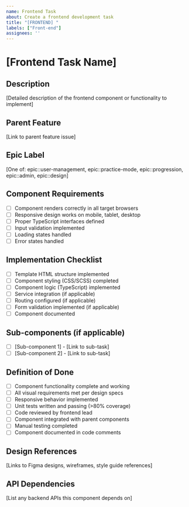 ```yaml
---
name: Frontend Task
about: Create a frontend development task
title: "[FRONTEND] "
labels: ["Front-end"]
assignees: ''
---
```


# [Frontend Task Name]

## Description
[Detailed description of the frontend component or functionality to implement]

## Parent Feature
[Link to parent feature issue]

## Epic Label
[One of: epic::user-management, epic::practice-mode, epic::progression, epic::admin, epic::design]

## Component Requirements
- [ ] Component renders correctly in all target browsers
- [ ] Responsive design works on mobile, tablet, desktop
- [ ] Proper TypeScript interfaces defined
- [ ] Input validation implemented
- [ ] Loading states handled
- [ ] Error states handled

## Implementation Checklist
- [ ] Template HTML structure implemented
- [ ] Component styling (CSS/SCSS) completed
- [ ] Component logic (TypeScript) implemented
- [ ] Service integration (if applicable)
- [ ] Routing configured (if applicable)
- [ ] Form validation implemented (if applicable)
- [ ] Component documented

## Sub-components (if applicable)
- [ ] [Sub-component 1] - [Link to sub-task]
- [ ] [Sub-component 2] - [Link to sub-task]

## Definition of Done
- [ ] Component functionality complete and working
- [ ] All visual requirements met per design specs
- [ ] Responsive behavior implemented
- [ ] Unit tests written and passing (>80% coverage)
- [ ] Code reviewed by frontend lead
- [ ] Component integrated with parent components
- [ ] Manual testing completed
- [ ] Component documented in code comments

## Design References
[Links to Figma designs, wireframes, style guide references]

## API Dependencies
[List any backend APIs this component depends on]
